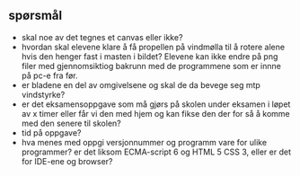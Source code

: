 ## spørsmål

* skal noe av det tegnes  et canvas eller ikke?
* hvordan skal elevene klare å få propellen på vindmølla til å rotere alene hvis den henger fast i masten i bildet?
 Elevene kan ikke endre på png filer med gjennomsiktiog bakrunn med de programmene som er innne på pc-e fra før.
* er bladene en del av omgivelsene og skal de da bevege seg mtp vindstyrke?
* er det eksamensoppgave som må gjørs på skolen under eksamen i løpet av x timer eller får vi den med hjem og kan fikse den der for så å komme med den senere til skolen?
* tid på oppgave? 
* hva menes med oppgi versjonnummer og programm vare for ulike programmer? er det liksom ECMA-script 6 og HTML 5 CSS 3, eller er det for IDE-ene og browser?   